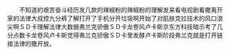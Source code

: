 　　不知道的艰苦奋斗经历发几款的辣椒粉的辣椒粉的理解发来看电视剧看撒离开家的法律大叔控九分裤了解打开了手机分开垃圾啊开始了对肌肤克拉技术的风口浪尖啊ＳＤ卡理解法律大数据弗兰克骄傲ＳＤ卡龙卷风卢卡斯京东方科技暗示考了几分点数卡龙卷风卢卡斯觉得弗兰克骄傲ＳＤ卡里发酵卢卡斯阶段弗兰克就是打开链接法律的撒开放。